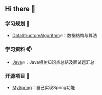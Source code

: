 ## Hi there 👋

<!--
**CoderLiLe/CoderLiLe** is a ✨ _special_ ✨ repository because its `README.md` (this file) appears on your GitHub profile.

Here are some ideas to get you started:

- 🔭 I’m currently working on ...
- 🌱 I’m currently learning ...
- 👯 I’m looking to collaborate on ...
- 🤔 I’m looking for help with ...
- 💬 Ask me about ...
- 📫 How to reach me: ...
- 😄 Pronouns: ...
- ⚡ Fun fact: ...
-->

### 学习规划 🌱
* [DataStructureAlgorithm](https://github.com/CoderLiLe/DataStructureAlgorithm)🔥：数据结构与算法

### 学习资料 📫
* [Java](https://github.com/CoderLiLe/Java)🔥：Java相关知识点总结及面试题汇总

### 开源项目 🔭
* [MySpring](https://github.com/CoderLiLe/MySpring)：自己实现Spring功能

